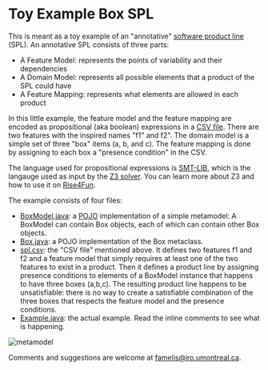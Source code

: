# Toy Example Box SPL

This is meant as a toy example of an "annotative" [software product line](https://en.wikipedia.org/wiki/Software_product_line) (SPL). An annotative SPL consists of three parts:
  * A Feature Model: represents the points of variability and their dependencies
  * A Domain Model: represents all possible elements that a product of the SPL could have
  * A Feature Mapping: represents what elements are allowed in each product
  
In this little example, the feature model and the feature mapping are encoded as propositional (aka boolean) expressions in a [CSV file](https://en.wikipedia.org/wiki/Comma-separated_values). There are two features with the inspired names "f1" and f2". The domain model is a simple set of three "box" items (a, b, and c). The feature mapping is done by assigning to each box a "presence condition" in the CSV.

The language used for propositional expressions is [SMT-LIB](http://smtlib.cs.uiowa.edu/language.shtml), which is the langauge used as input by the [Z3 solver](https://github.com/Z3Prover/z3). You can learn more about Z3 and how to use it on [Rise4Fun](https://rise4fun.com/z3/tutorial).

The example consists of four files:
  * [BoxModel.java](https://github.com/mfamelis/toyExampleBoxSPL/blob/master/src/ca/umontreal/iro/geodes/boxspl/BoxModel.java): a [POJO](https://en.wikipedia.org/wiki/Plain_old_Java_object) implementation of a simple metamodel: A BoxModel can contain Box objects, each of which can contain other Box objects. 
  * [Box.java](https://github.com/mfamelis/toyExampleBoxSPL/blob/master/src/ca/umontreal/iro/geodes/boxspl/Box.java): a POJO implementation of the Box metaclass.
  * [spl.csv](https://github.com/mfamelis/toyExampleBoxSPL/blob/master/spl.csv): the "CSV file" mentioned above. It defines two features f1 and f2 and a feature model that simply requires at least one of the two features to exist in a product. Then it defines a product line by assigning presence conditions to elements of a BoxModel instance that happens to have three boxes (a,b,c). The resulting product line happens to be unsatisfiable: there is no way to create a satisfiable combination of the three boxes that respects the feature model and the presence conditions.
  * [Example.java](https://github.com/mfamelis/toyExampleBoxSPL/blob/master/src/ca/umontreal/iro/geodes/boxspl/Example.java): the actual example. Read the inline comments to see what is happening.
  
![metamodel](https://yuml.me/diagram/boring/class/[BoxModel]<>model-boxes>[Box|id:String]<>contents-[Box])

Comments and suggestions are welcome at famelis@iro.umontreal.ca.


